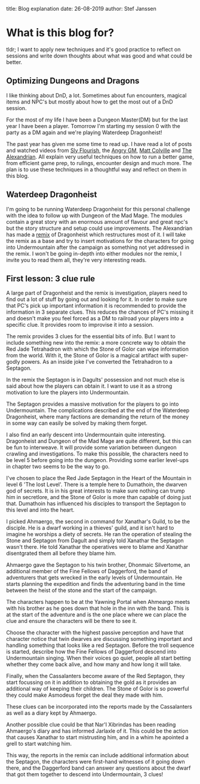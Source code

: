 title: Blog explanation
date: 26-08-2019
author: Stef Janssen

# What is this blog for?

tldr; I want to apply new techniques and it's good practice to reflect on sessions and write down thoughts about what was good and what could be better.

## Optimizing Dungeons and Dragons
I like thinking about DnD, a lot. Sometimes about fun encounters, magical items and NPC's but mostly about how to get the most out of a DnD session. 

For the most of my life I have been a Dungeon Master(DM) but for the last year I have been a player. Tomorrow I'm starting my session 0 with the party as a DM again and we're playing Waterdeep Dragonheist!

The past year has given me some time to read up. I have read a lot of posts and watched videos from [Sly Flourish](http://slyflourish.com/), the [Angry GM](https://theangrygm.com/), [Matt Colville](https://www.youtube.com/channel/UCkVdb9Yr8fc05_VbAVfskCA) and [The Alexandrian](https://thealexandrian.net/). All explain very useful techniques on how to run a better game, from efficient game prep, to rulings, encounter design and much more. The plan is to use these techniques in a thoughtful way and reflect on them in this blog.


## Waterdeep Dragonheist
I'm going to be running Waterdeep Dragonheist for this personal challenge with the idea to follow up with Dungeon of the Mad Mage. The modules contain a great story with an enormous amount of flavour and great npc's but the story structure and setup could use improvements. The Alexandrian has made a [remix](https://thealexandrian.net/wordpress/41217/roleplaying-games/dragon-heist-remix-part-1-the-villains) of Dragonheist which restructures most of it. I will take the remix as a base and try to insert motivations for the characters for going into Undermountain after the campaign as something not yet addressed in the remix. I won't be going in-depth into either modules nor the remix, I invite you to read them all, they're very interesting reads.

## First lesson: 3 clue rule
A large part of Dragonheist and the remix is investigation, players need to find out a lot of stuff by going out and looking for it. In order to make sure that PC's pick up important information it is recommended to provide the information in 3 separate clues. This reduces the chances of PC's missing it and doesn't make you feel forced as a DM to railroad your players into a specific clue. It provides room to improvise it into a session.

The remix provides 3 clues for the essential bits of info. But I want to include something new into the remix: a more concrete way to obtain the Red Jade Tetrahadron with which the Stone of Golor can wipe information from the world. With it, the Stone of Golor is a magical artifact with super-godly powers. As an inside joke I've converted the Tetrahadron to a Septagon.

In the remix the Septagon is in Dagults' possession and not much else is said about how the players can obtain it. I want to use it as a strong motivation to lure the players into Undermountain.

The Septagon provides a massive motivation for the players to go into Undermountain. The complications described at the end of the Waterdeep Dragonheist, where many factions are demanding the return of the money in some way can easily be solved by making them forget.

I also find an early descent into Undermountain quite interesting. Dragonheist and Dungeon of the Mad Mage are quite different, but this can be fun to interweave. It will provide some variation between dungeon crawling and investigations. To make this possible, the characters need to be level 5 before going into the dungeon. Providing some earlier level-ups in chapter two seems to be the way to go.

I've chosen to place the Red Jade Septagon in the Heart of the Mountain in level 6 'The lost Level'. There is a temple here to Dumathoin, the dwarven god of secrets. It is in his great interests to make sure nothing can trump him in secretlore, and the Stone of Golor is more than capable of doing just that. Dumathoin has influenced his disciples to transport the Septagon to this level and into the heart.

I picked Ahmaergo, the second in command for Xanathar's Guild, to be the disciple. He is a dwarf working in a thieves' guild, and it isn't hard to imagine he worships a diety of secrets. He ran the operation of stealing the Stone and Septagon from Dagult and simply told Xanathar the Septagon wasn't there. He told Xanathar the operatives were to blame and Xanathar disentgrated them all before they blame him.

Ahmaergo gave the Septagon to his twin brother, Dhonmaic Silvertome, an additional member of the Fine Fellows of Daggerford, the band of adventurers that gets wrecked in the early levels of Undermountain. He starts planning the expedition and finds the adventuring band in the time between the heist of the stone and the start of the campaign.

The characters happen to be at the Yawning Portal when Ahmeargo meets with his brother as he goes down that hole in the inn with the band. This is at the start of the adventure and is the one place where we can place the clue and ensure the characters will be there to see it.

Choose the character with the highest passive perception and have that character notice that twin dwarves are discussing something important and handling something that looks like a red Septagon. Before the troll sequence is started, describe how the Fine Fellows of Daggerford descend into Undermountain singing. When their voices go quiet, people all start betting whether they come back alive, and how many and how long it will take. 

Finally, when the Cassalanters become aware of the Red Septagon, they start focussing on it in addition to obtaining the gold as it provides an additional way of keeping their children. The Stone of Golor is so powerful they could make Asmodeus forget the deal they made with him.

These clues can be incorporated into the reports made by the Cassalanters as well as a diary kept by Ahmaergo.

Another possible clue could be that Nar'l Xibrindas has been reading Ahmaergo's diary and has informed Jarlaxle of it. This could be the action that causes Xanathar to start mistrusting him, and in a whim he apointed a grell to start watching him.

This way, the reports in the remix can include additional information about the Septagon, the characters were first-hand witnesses of it going down there, and the Daggerford band can answer any questions about the dwarf that got them together to descend into Undermountain, 3 clues!




